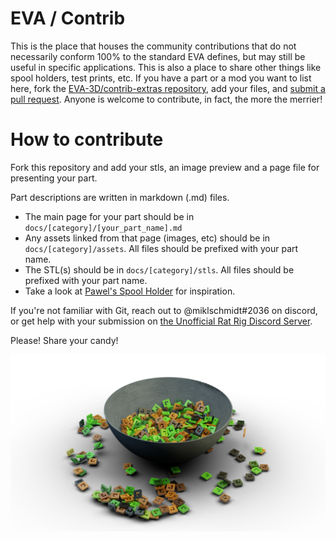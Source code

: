 # EVA / Contrib
This is the place that houses the community contributions that do not necessarily conform 100% to the standard EVA defines, but may still be useful in specific applications. This is also a place to share other things like spool holders, test prints, etc. If you have a part or a mod you want to list here, fork the [EVA-3D/contrib-extras repository](https://github.com/EVA-3D/contrib-extras), add your files, and [submit a pull request](https://github.com/EVA-3D/contrib-extras/pulls). Anyone is welcome to contribute, in fact, the more the merrier!

# How to contribute
Fork this repository and add your stls, an image preview and a page file for presenting your part.

Part descriptions are written in markdown (.md) files.

* The main page for your part should be in `docs/[category]/[your_part_name].md` 
* Any assets linked from that page (images, etc) should be in `docs/[category]/assets`. All files should be prefixed with your part name.
* The STL(s) should be in `docs/[category]/stls`. All files should be prefixed with your part name.
* Take a look at [Pawel's Spool Holder](https://github.com/EVA-3D/contrib-extras/tree/main/docs/spool_holders) for inspiration.

If you're not familiar with Git, reach out to @miklschmidt#2036 on discord, or get help with your submission on [the Unofficial Rat Rig Discord Server](https://discord.gg/D62e8XNeYa).

Please! Share your candy!

![candy](assets/candy_bowl.png)
